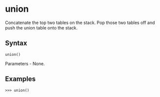 # union

Concatenate the top two tables on the stack.
Pop those two tables off and push the union table onto the stack.

## Syntax

`union()`

Parameters - None.

## Examples

`>>> union()`